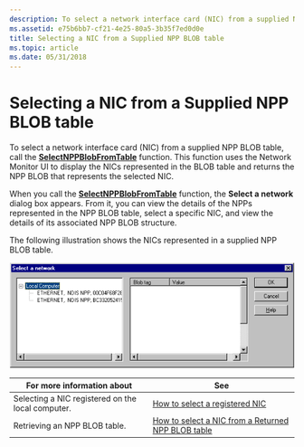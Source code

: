 ```yaml
---
description: To select a network interface card (NIC) from a supplied NPP BLOB table, call the SelectNPPBlobFromTable function.
ms.assetid: e75b6bb7-cf21-4e25-80a5-3b35f7ed0d0e
title: Selecting a NIC from a Supplied NPP BLOB table
ms.topic: article
ms.date: 05/31/2018
---
```


# Selecting a NIC from a Supplied NPP BLOB table

To select a network interface card (NIC) from a supplied NPP BLOB table, call the [**SelectNPPBlobFromTable**](selectnppblobfromtable.md) function. This function uses the Network Monitor UI to display the NICs represented in the BLOB table and returns the NPP BLOB that represents the selected NIC.

When you call the [**SelectNPPBlobFromTable**](selectnppblobfromtable.md) function, the **Select a network** dialog box appears. From it, you can view the details of the NPPs represented in the NPP BLOB table, select a specific NIC, and view the details of its associated NPP BLOB structure.

The following illustration shows the NICs represented in a supplied NPP BLOB table.

![nics represented in a supplied npp blob table](images/networkdb2.png)



| For more information about                        | See                                                                                                      |
|---------------------------------------------------|----------------------------------------------------------------------------------------------------------|
| Selecting a NIC registered on the local computer. | [How to select a registered NIC](selecting-a-registered-nic.md)                                         |
| Retrieving an NPP BLOB table.                     | [How to select a NIC from a Returned NPP BLOB table](selecting-a-nic-from-a-returned-npp-blob-table.md) |



 

 

 



